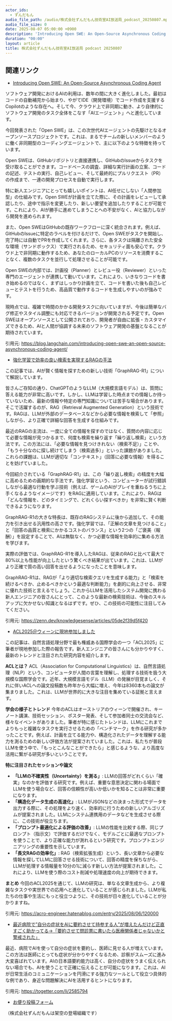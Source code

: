```yaml
---
actor_ids:
  - ずんだもん
audio_file_path: /audio/株式会社ずんだもん技術室AI放送局_podcast_20250807.mp3
audio_file_size: 0
date: 2025-08-07 05:00:00 +0900
description: 'Introducing Open SWE: An Open-Source Asynchronous Coding Agent、強化学習で効率の良い検索を実現するRAGの手法、ACL2025＠ウィーンに現地参加しました、最近病院で”自分の症状をAIに要約させて持参する人”が増えたんだけど正直すごく助かってる→「要約させて問診票に書いたら医療関係者じゃないかと警戒された」'
duration: "00:00"
layout: article
title: 株式会社ずんだもん技術室AI放送局 podcast 20250807
---
```


## 関連リンク


- [Introducing Open SWE: An Open-Source Asynchronous Coding Agent](https://blog.langchain.com/introducing-open-swe-an-open-source-asynchronous-coding-agent/)  


ソフトウェア開発におけるAIの利用は、数年の間に大きく進化しました。最初はコードの自動補完から始まり、やがてIDE（開発環境）でコード作成を支援するCopilotのような存在へ。そして今、クラウド上で非同期に動き、より自律的にソフトウェア開発のタスク全体をこなす「AIエージェント」へと進化しています。

今回発表された「Open SWE」は、この次世代AIエージェントの先駆けとなるオープンソースプロジェクトです。これは、まるでチームの新しいメンバーのように働く非同期型のコーディングエージェントで、主に以下のような特徴を持っています。

Open SWEは、GitHubリポジトリと直接連携し、GitHubのIssueからタスクを受け取ることができます。コードベースの調査、詳細な実行計画の立案、コードの記述、テストの実行、自己レビュー、そして最終的にプルリクエスト（PR）の作成まで、一連の開発プロセスを自動で実行します。

特に新人エンジニアにとっても嬉しいポイントは、AI任せにしない「人間参加型」の仕組みです。Open SWEが計画を立てた際に、その計画をレビューして承認したり、途中で指示を変更したり、新しい要望を追加したりすることが可能です。これにより、AIが勝手に進めてしまうことへの不安がなく、AIと協力しながら開発を進められます。

また、Open SWEはGitHubの既存ワークフローに深く統合されます。例えば、GitHubのIssueに特定のラベルを付けるだけで、Open SWEがタスクを開始し、完了時には自動でPRを作成してくれます。さらに、各タスクは隔離された安全な環境（サンドボックス）で実行されるため、セキュリティ面も安心です。クラウド上で非同期に動作するため、あなたのローカルPCのリソースを消費することなく、複数のタスクを並行して処理させることが可能です。

Open SWEの内部では、計画役（Planner）とレビュー役（Reviewer）といった専門のエージェントが連携して動いています。これにより、いきなりコードを書き始めるのではなく、まずはしっかり計画を立て、コードを書いた後も自己レビューとテストを行うため、高品質で動作するコードを生成しやすいのが強みです。

現時点では、複雑で時間のかかる開発タスクに向いていますが、今後は簡単なバグ修正やスタイル調整にも対応できるバージョンが開発される予定です。Open SWEはオープンソースとして公開されており、開発者が自由に拡張・カスタマイズできるため、AIと人間が協調する未来のソフトウェア開発の基盤となることが期待されています。

引用元: https://blog.langchain.com/introducing-open-swe-an-open-source-asynchronous-coding-agent/


- [強化学習で効率の良い検索を実現するRAGの手法](https://zenn.dev/knowledgesense/articles/05de2f39d5f420)  


この記事では、AIが賢く情報を探すための新しい技術「GraphRAG-R1」について解説しています。

皆さんご存知の通り、ChatGPTのようなLLM（大規模言語モデル）は、質問に答える能力が非常に高いです。しかし、LLMは学習した時点までの情報しか持っていないため、最新の情報や特定の専門知識については苦手な場合があります。そこで活躍するのが、RAG（Retrieval Augmented Generation）という技術です。RAGは、LLMが外部のデータベースなどから必要な情報を検索して「参照」しながら、より正確で詳細な回答を生成する仕組みです。

最近のRAGの主流は、一度に全ての情報を探すのではなく、質問の内容に応じて必要な情報が見つかるまで、何度も検索を繰り返す「繰り返し検索」という方法です。この方法には、「必要な情報を見つけきれない（検索不足）」ことや、「もう十分なのに探し続けてしまう（検索過多）」といった課題がありました。これらの課題は、LLMが適切な「コンテキスト」（回答に必要な情報）を得ることを妨げていました。

今回紹介されている「GraphRAG-R1」は、この「繰り返し検索」の精度を大幅に高めるための画期的な手法です。強化学習という、コンピューターが試行錯誤しながら最適な行動を学ぶ技術（例えば、ゲームのAIがプレイを重ねるうちに上手くなるようなイメージです）をRAGに適用しています。これにより、RAGは「どんな情報を、どのタイミングで、どれくらい探すべきか」を非常に賢く判断できるようになります。

GraphRAG-R1の大きな特長は、既存のRAGシステムに後から追加して、その能力を引き出せる汎用性の高さです。強化学習では、「正解の文章を見つけること」と「回答の品質と検索にかかるコストのバランス」という2つの「ご褒美（報酬）」を設定することで、AIは無駄なく、かつ必要な情報を効率的に集める方法を学びます。

実際の評価では、GraphRAG-R1を導入したRAGは、従来のRAGと比べて最大で80%以上も性能が向上したという驚くべき結果が出ています。これは、LLMがより正確で質の高い回答を出せるようになったことを意味します。

GraphRAG-R1は、RAGが「より適切な検索クエリを生成する能力」と「検索を続けるべきか、止めるべきかという最適な判断能力」を劇的に向上させる、非常に優れた技術と言えるでしょう。これからLLMを活用したシステム開発に携わる新人エンジニアの皆さんにとって、このような最新の検索技術は、今後のスキルアップに欠かせない知識となるはずです。ぜひ、この技術の可能性に注目してみてください。

引用元: https://zenn.dev/knowledgesense/articles/05de2f39d5f420


- [ACL2025＠ウィーンに現地参加しました](https://acro-engineer.hatenablog.com/entry/2025/08/06/120000)  


この記事は、自然言語処理分野で最も権威ある国際学会の一つ「ACL2025」に筆者が現地参加した際の報告です。新人エンジニアの皆さんにも分かりやすく、最新のトレンドと注目された研究内容を紹介します。

**ACLとは？**
ACL（Association for Computational Linguistics）は、自然言語処理（NLP）という、コンピュータが人間の言葉を理解し、処理する技術を扱う大規模な国際学会です。近年、大規模言語モデル（LLM）の発展が目覚ましく、それに伴いACLへの論文投稿数も昨年から大幅に増え、今年は8360本もの論文が集まりました。これは、LLMが世界的に大きな注目を集めている証拠と言えます。

**学会の様子とトレンド**
今年のACLはオーストリアのウィーンで開催され、キーノート講演、技術セッション、ポスター発表、そして参加者同士の交流会など、様々なイベントがありました。筆者が特に感じたトレンドは、LLMにこれまでよりもっと複雑なタスクを実行させるための「ベンチマーク」を作る研究が多かったことです。例えば、計画を立てる能力や、構造化されたデータを理解する能力を測るための新しい評価方法が提案されていました。これは、私たちが普段LLMを使う中で、「もっとこんなことができたら」と感じるような、より高度な活用に繋がる研究が多いということです。

**特に注目されたセッションや論文**
*   **「LLMの不確実性（Uncertainty）を測る」**: LLMの回答がどれくらい「確実」なのかを評価する研究です。例えば、重要な意思決定に関わる場面でLLMを使う場合など、回答の信頼性が高いか低いかを知ることは非常に重要になります。
*   **「構造化データ生成の高速化」**: LLMがJSONなどの決まった形式でデータを出力する際に、その処理をより速く、効率的に行うための新しいアルゴリズムが提案されました。LLMにシステム連携用のデータなどを生成させる際に、この技術が役立ちます。
*   **「プロンプト最適化による評価の改善」**: LLMの性能を比較する際、同じプロンプト（指示文）で評価するだけでなく、モデルごとに最適なプロンプトを使うことで、より正確な能力が測れるという研究です。プロンプトエンジニアリングの重要性を示しています。
*   **「長文RAGの効率化」**: RAG（検索拡張生成）という、長い文章から必要な情報を探してLLMに回答させる技術について、回答の精度を保ちながら、LLMが処理する情報量を10分の1に減らす新しい方法が提案されました。これにより、LLMを使う際のコスト削減や処理速度の向上が期待できます。

**まとめ**
今回のACL2025を通じて、LLMの研究は、単なる文章生成から、より複雑なタスクや実世界での応用へと進化していることが感じられました。LLMが私たちの仕事や生活にもっと役立つように、その技術が日々進化していることが分かりますね。

引用元: https://acro-engineer.hatenablog.com/entry/2025/08/06/120000


- [最近病院で”自分の症状をAIに要約させて持参する人”が増えたんだけど正直すごく助かってる→「要約させて問診票に書いたら医療関係者じゃないかと警戒された」](https://togetter.com/li/2585794)  


最近、病院でAIを使って自分の症状を要約し、医師に見せる人が増えています。この方法は医師にとっても症状が分かりやすくなるため、診察がスムーズに進み大変喜ばれています。AIの日本語要約能力は高く、自分の症状をうまく伝えられない場合でも、AIを使うことで正確に伝えることが可能になります。これは、AIが日常生活のコミュニケーションを円滑にする強力なツールとして役立つ具体的な例であり、身近な問題解決にAIを活用するヒントになります。

引用元: https://togetter.com/li/2585794



- [お便り投稿フォーム](https://forms.gle/ffg4JTfqdiqK62qf9)

（株式会社ずんだもんは架空の登場組織です）
